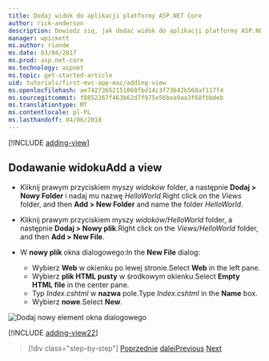 ```yaml
---
title: Dodaj widok do aplikacji platformy ASP.NET Core
author: rick-anderson
description: Dowiedz się, jak dodać widok do aplikacji platformy ASP.NET Core.
manager: wpickett
ms.author: riande
ms.date: 03/04/2017
ms.prod: asp.net-core
ms.technology: aspnet
ms.topic: get-started-article
uid: tutorials/first-mvc-app-mac/adding-view
ms.openlocfilehash: ae74273652151060fbd14c3f73642b560af117f4
ms.sourcegitcommit: f8852267f463b62d7f975e56bea9aa3f68fbbdeb
ms.translationtype: MT
ms.contentlocale: pl-PL
ms.lasthandoff: 04/06/2018
---
```

[!INCLUDE [adding-view](../../includes/mvc-intro/adding_view1.md)]

## <a name="add-a-view"></a><span data-ttu-id="b8a97-103">Dodawanie widoku</span><span class="sxs-lookup"><span data-stu-id="b8a97-103">Add a view</span></span> 

* <span data-ttu-id="b8a97-104">Kliknij prawym przyciskiem myszy *widoków* folder, a następnie **Dodaj > Nowy Folder** i nadaj mu nazwę *HelloWorld*.</span><span class="sxs-lookup"><span data-stu-id="b8a97-104">Right click on the *Views* folder, and then **Add > New Folder** and name the folder *HelloWorld*.</span></span>
* <span data-ttu-id="b8a97-105">Kliknij prawym przyciskiem myszy *widoków/HelloWorld* folder, a następnie **Dodaj > Nowy plik**.</span><span class="sxs-lookup"><span data-stu-id="b8a97-105">Right click on the *Views/HelloWorld* folder, and then **Add > New File**.</span></span>
* <span data-ttu-id="b8a97-106">W **nowy plik** okna dialogowego:</span><span class="sxs-lookup"><span data-stu-id="b8a97-106">In the **New File** dialog:</span></span>

  * <span data-ttu-id="b8a97-107">Wybierz **Web** w okienku po lewej stronie.</span><span class="sxs-lookup"><span data-stu-id="b8a97-107">Select **Web** in the left pane.</span></span>
  * <span data-ttu-id="b8a97-108">Wybierz **plik HTML pusty** w środkowym okienku.</span><span class="sxs-lookup"><span data-stu-id="b8a97-108">Select **Empty HTML file** in the center pane.</span></span>
  * <span data-ttu-id="b8a97-109">Typ *Index.cshtml* w **nazwa** pole.</span><span class="sxs-lookup"><span data-stu-id="b8a97-109">Type *Index.cshtml* in the **Name** box.</span></span>
  * <span data-ttu-id="b8a97-110">Wybierz **nowe**.</span><span class="sxs-lookup"><span data-stu-id="b8a97-110">Select **New**.</span></span>

![Dodaj nowy element okna dialogowego](adding-view/_static/add_view.png)

[!INCLUDE [adding-view22](../../includes/mvc-intro/adding_view2.md)]

> [!div class="step-by-step"]
> <span data-ttu-id="b8a97-112">[Poprzednie](adding-controller.md)
> [dalej](adding-model.md)</span><span class="sxs-lookup"><span data-stu-id="b8a97-112">[Previous](adding-controller.md)
[Next](adding-model.md)</span></span>
